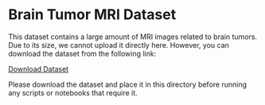 # Brain Tumor MRI Dataset

This dataset contains a large amount of MRI images related to brain tumors. Due to its size, we cannot upload it directly here. However, you can download the dataset from the following link:

[Download Dataset](https://www.kaggle.com/datasets/masoudnickparvar/brain-tumor-mri-dataset)

Please download the dataset and place it in this directory before running any scripts or notebooks that require it.
